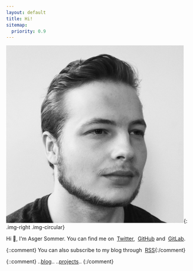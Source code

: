 ```yaml
---
layout: default
title: Hi!
sitemap:
  priority: 0.9
---
```


![Asger Sommer](/assets/profile.jpg){: .img-right .img-circular}

Hi :wave:, I'm Asger Sommer. You can find me on <a href="https://twitter.com/AsgerSommer"><i class="fab fa-twitter" aria-hidden="true" style="margin-right: 4px"></i>Twitter</a>, <a href="https://github.com/AsgerSommer"><i class="fab fa-github-alt" aria-hidden="true" style="margin-right: 4px"></i>GitHub</a> and <a href="https://gitlab.com/asgersommer"><i class="fab fa-gitlab" aria-hidden="true" style="margin-right: 4px"></i>GitLab</a>.

{::comment}
You can also subscribe to my blog through <a href="http://asgersommer.com/rss.xml"><i class="fab fa-rss" aria-hidden="true" style="margin-right: 4px"></i>RSS</a>{:/comment}

{::comment}
..[blog](./blog/)..
..[projects](./projects/)..
{:/comment}

[^1]: ..
